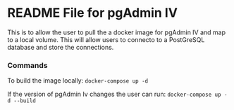 # README File for pgAdmin IV

This  is to allow the user to pull the a docker image for pgAdmin IV and map to a local volume. This will allow users to connecto to a PostGreSQL database and store the connections.

### Commands

To build the image locally:
```docker-compose up -d```

If the version of pgAdmin Iv changes the user can run:
```docker-compose up -d --build```

